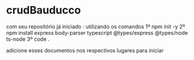 # crudBauducco

com seu repositório já iniciado : utilizando os comandos 
1º npm init -y
2º npm install express body-parser typescript @types/express @types/node ts-node
3º code . 

adicione esses documentos nos respectivos lugares para iniciar
